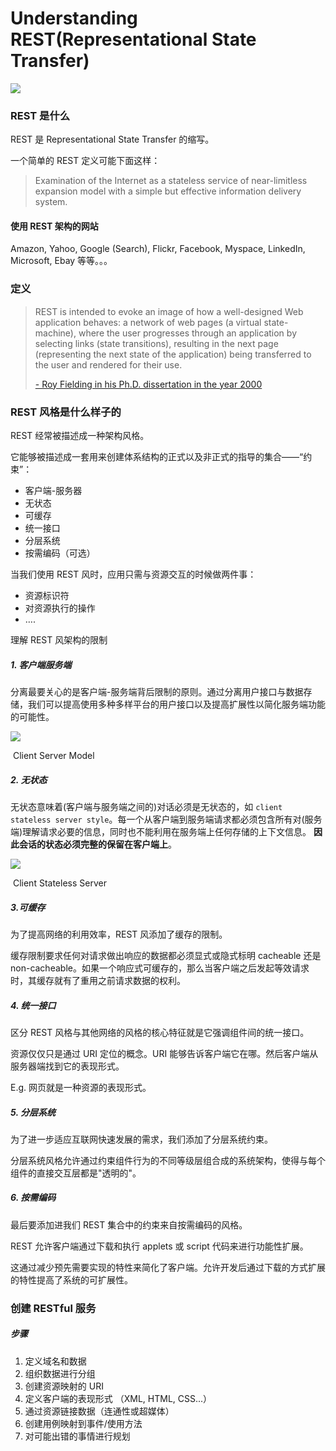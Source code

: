 # Understanding REST(Representational State Transfer)

![](https://cdn-images-1.medium.com/max/1200/1*EbBD6IXvf3o-YegUvRB_IA.jpeg)

### REST 是什么

REST 是 Representational State Transfer 的缩写。

一个简单的 REST 定义可能下面这样：

> Examination of the Internet as a stateless service of near-limitless expansion model with a simple but effective information delivery system.

#### 使用 REST 架构的网站

Amazon, Yahoo, Google (Search), Flickr, Facebook, Myspace, LinkedIn, Microsoft, Ebay 等等。。。

### 定义

> REST is intended to evoke an image of how a well-designed Web application behaves: a network of web pages (a virtual state-machine), where the user progresses through an application by selecting links (state transitions), resulting in the next page (representing the next state of the application) being transferred to the user and rendered for their use.
>
> [- Roy Fielding in his Ph.D. dissertation in the year 2000](http://www.ics.uci.edu/~fielding/pubs/dissertation/rest_arch_style.htm)

### REST 风格是什么样子的

REST 经常被描述成一种架构风格。

它能够被描述成一套用来创建体系结构的正式以及非正式的指导的集合——“约束”：

- 客户端-服务器
- 无状态
- 可缓存
- 统一接口
- 分层系统
- 按需编码（可选）

当我们使用 REST 风时，应用只需与资源交互的时候做两件事：

- 资源标识符
- 对资源执行的操作
- ….

理解 REST 风架构的限制

##### 1. 客户端服务端

分离最要关心的是客户端-服务端背后限制的原则。通过分离用户接口与数据存储，我们可以提高使用多种多样平台的用户接口以及提高扩展性以简化服务端功能的可能性。

![](https://cdn-images-1.medium.com/max/1600/1*_Bc3-FKtaV--gfh2QftNrg.png)

​						Client Server Model

##### 2. 无状态

无状态意味着(客户端与服务端之间的)对话必须是无状态的，如 `client stateless server style`。每一个从客户端到服务端请求都必须包含所有对(服务端)理解请求必要的信息，同时也不能利用在服务端上任何存储的上下文信息。 **因此会话的状态必须完整的保留在客户端上**。

![](https://cdn-images-1.medium.com/max/1600/1*Ztyoi5oUwujgoRpBqP3KDw.png)

​						Client Stateless Server

##### 3.可缓存

为了提高网络的利用效率，REST 风添加了缓存的限制。

缓存限制要求任何对请求做出响应的数据都必须显式或隐式标明 cacheable 还是 non-cacheable。如果一个响应式可缓存的，那么当客户端之后发起等效请求时，其缓存就有了重用之前请求数据的权利。

##### 4. 统一接口

区分 REST 风格与其他网络的风格的核心特征就是它强调组件间的统一接口。

资源仅仅只是通过 URI 定位的概念。URI 能够告诉客户端它在哪。然后客户端从服务器端找到它的表现形式。

E.g. 网页就是一种资源的表现形式。

##### 5. 分层系统

为了进一步适应互联网快速发展的需求，我们添加了分层系统约束。

分层系统风格允许通过约束组件行为的不同等级层组合成的系统架构，使得与每个组件的直接交互层都是"透明的"。

##### 6. 按需编码

最后要添加进我们 REST 集合中的约束来自按需编码的风格。

REST 允许客户端通过下载和执行 applets 或 script 代码来进行功能性扩展。

这通过减少预先需要实现的特性来简化了客户端。允许开发后通过下载的方式扩展的特性提高了系统的可扩展性。

### 创建 RESTful 服务

##### 步骤

1. 定义域名和数据
2. 组织数据进行分组
3. 创建资源映射的 URI
4. 定义客户端的表现形式 （XML, HTML, CSS...）
5. 通过资源链接数据（连通性或超媒体）
6. 创建用例映射到事件/使用方法
7. 对可能出错的事情进行规划















